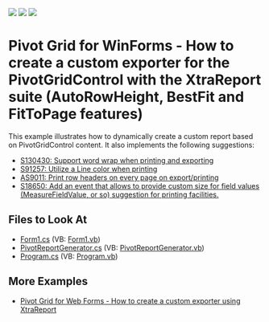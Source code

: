 <!-- default badges list -->
![](https://img.shields.io/endpoint?url=https://codecentral.devexpress.com/api/v1/VersionRange/128581777/21.2.3%2B)
[![](https://img.shields.io/badge/Open_in_DevExpress_Support_Center-FF7200?style=flat-square&logo=DevExpress&logoColor=white)](https://supportcenter.devexpress.com/ticket/details/E2231)
[![](https://img.shields.io/badge/📖_How_to_use_DevExpress_Examples-e9f6fc?style=flat-square)](https://docs.devexpress.com/GeneralInformation/403183)
<!-- default badges end -->
# Pivot Grid for WinForms - How to create a custom exporter for the PivotGridControl with the XtraReport suite (AutoRowHeight, BestFit and FitToPage features)

This example illustrates how to dynamically create a custom report based on PivotGridControl content. It also implements the following suggestions:
- [S130430: Support word wrap when printing and exporting](https://www.devexpress.com/Support/Center/p/S130430) 
- [S91257: Utilize a Line color when printing](https://www.devexpress.com/Support/Center/p/S91257)
- [AS9011: Print row headers on every page on export/printing](https://www.devexpress.com/Support/Center/p/AS9011)
- [S18650: Add an event that allows to provide custom size for field values (MeasureFieldValue, or so) suggestion for printing facilities.](https://www.devexpress.com/Support/Center/p/S18650)

## Files to Look At
* [Form1.cs](./CS/Report_at_Runtime/Form1.cs) (VB: [Form1.vb](./VB/Report_at_Runtime/Form1.vb))
* [PivotReportGenerator.cs](./CS/Report_at_Runtime/PivotReportGenerator.cs) (VB: [PivotReportGenerator.vb](./VB/Report_at_Runtime/PivotReportGenerator.vb))
* [Program.cs](./CS/Report_at_Runtime/Program.cs) (VB: [Program.vb](./VB/Report_at_Runtime/Program.vb))

## More Examples

- [Pivot Grid for Web Forms - How to create a custom exporter using XtraReport](https://github.com/DevExpress-Examples/how-to-create-a-custom-exporter-using-xtrareport-autorowheight-bestfit-and-fittopage-e2686)


